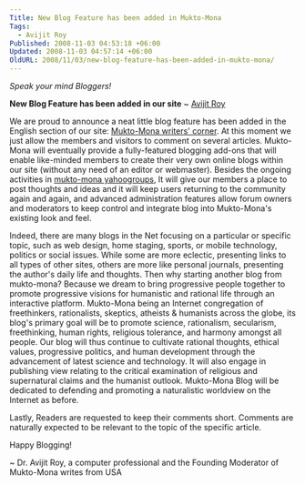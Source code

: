 ```yaml
---
Title: New Blog Feature has been added in Mukto-Mona
Tags:
  - Avijit Roy
Published: 2008-11-03 04:53:18 +06:00
Updated: 2008-11-03 04:57:14 +06:00
OldURL: 2008/11/03/new-blog-feature-has-been-added-in-mukto-mona/
---
```


_Speak your mind Bloggers!_

**New Blog Feature has been added in our site**
~ [Avijit Roy](https://gold.mukto-mona.com/Articles/avijit/index.html)


We are proud to announce a neat little blog feature has been added in the English section of our site: [Mukto-Mona writers' corner](https://en.muktomona.com). At this moment we just allow the members and visitors to comment on several articles. Mukto-Mona  will eventually provide a fully-featured blogging add-ons that will enable like-minded members to create their very own online blogs within our site (without any need of an editor or webmaster). Besides the ongoing activities in [mukto-mona yahoogroups](https://groups.google.com/g/muktomona), It will give our members a place to post thoughts and ideas and it  will keep users returning to the community again and again, and advanced administration features allow forum owners and moderators to keep control and integrate blog into Mukto-Mona's existing look and feel.

Indeed, there are many blogs in the Net focusing on a particular or specific topic, such as web design, home staging, sports, or mobile technology, politics or social issues. While some are more eclectic, presenting links to all types of other sites, others are more like personal journals, presenting the author's daily life and thoughts.  Then why starting another blog from mukto-mona? Because we dream  to bring progressive people together to promote progressive visions for humanistic and rational life through an interactive platform. Mukto-Mona being an Internet congregation of freethinkers, rationalists, skeptics, atheists & humanists across the globe, its blog's primary goal will be to promote science, rationalism, secularism, freethinking, human rights, religious tolerance, and harmony amongst all people. Our blog will thus continue to cultivate rational thoughts, ethical values, progressive politics, and human development through the advancement of latest science and technology. It will also engage in publishing view relating to the critical examination of religious and supernatural claims and the humanist outlook. Mukto-Mona Blog will be dedicated to defending and promoting a naturalistic worldview on the Internet as before.

Lastly, Readers are requested to keep their comments short.  Comments are naturally expected to be relevant to the topic of the specific article. 

Happy Blogging!

~ Dr. Avijit Roy, a computer professional and the Founding Moderator of Mukto-Mona writes from USA